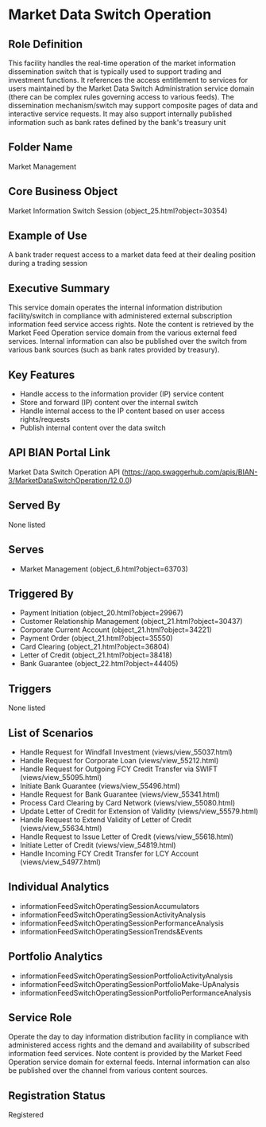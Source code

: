 # Market Data Switch Operation

## Role Definition
This facility handles the real-time operation of the market information dissemination switch that is typically used to support trading and investment functions. It references the access entitlement to services for users maintained by the Market Data Switch Administration service domain (there can be complex rules governing access to various feeds). The dissemination mechanism/switch may support composite pages of data and interactive service requests. It may also support internally published information such as bank rates defined by the bank's treasury unit

## Folder Name
Market Management

## Core Business Object
Market Information Switch Session (object_25.html?object=30354)

## Example of Use
A bank trader request access to a market data feed at their dealing position during a trading session

## Executive Summary
This service domain operates the internal information distribution facility/switch in compliance with administered external subscription information feed service access rights. Note the content is retrieved by the Market Feed Operation service domain from the various external feed services. Internal information can also be published over the switch from various bank sources (such as bank rates provided by treasury).

## Key Features
- Handle access to the information provider (IP) service content
- Store and forward (IP) content over the internal switch
- Handle internal access to the IP content based on user access rights/requests
- Publish internal content over the data switch

## API BIAN Portal Link
Market Data Switch Operation API (https://app.swaggerhub.com/apis/BIAN-3/MarketDataSwitchOperation/12.0.0)

## Served By
None listed

## Serves
- Market Management (object_6.html?object=63703)

## Triggered By
- Payment Initiation (object_20.html?object=29967)
- Customer Relationship Management (object_21.html?object=30437)
- Corporate Current Account (object_21.html?object=34221)
- Payment Order (object_21.html?object=35550)
- Card Clearing (object_21.html?object=36804)
- Letter of Credit (object_21.html?object=38418)
- Bank Guarantee (object_22.html?object=44405)

## Triggers
None listed

## List of Scenarios
- Handle Request for Windfall Investment (views/view_55037.html)
- Handle Request for Corporate Loan (views/view_55212.html)
- Handle Request for Outgoing FCY Credit Transfer via SWIFT (views/view_55095.html)
- Initiate Bank Guarantee (views/view_55496.html)
- Handle Request for Bank Guarantee (views/view_55341.html)
- Process Card Clearing by Card Network (views/view_55080.html)
- Update Letter of Credit for Extension of Validity (views/view_55579.html)
- Handle Request to Extend Validity of Letter of Credit (views/view_55634.html)
- Handle Request to Issue Letter of Credit (views/view_55618.html)
- Initiate Letter of Credit (views/view_54819.html)
- Handle Incoming FCY Credit Transfer for LCY Account (views/view_54977.html)

## Individual Analytics
- informationFeedSwitchOperatingSessionAccumulators
- informationFeedSwitchOperatingSessionActivityAnalysis
- informationFeedSwitchOperatingSessionPerformanceAnalysis
- informationFeedSwitchOperatingSessionTrends&Events

## Portfolio Analytics
- informationFeedSwitchOperatingSessionPortfolioActivityAnalysis
- informationFeedSwitchOperatingSessionPortfolioMake-UpAnalysis
- informationFeedSwitchOperatingSessionPortfolioPerformanceAnalysis

## Service Role
Operate the day to day information distribution facility in compliance with administered access rights and the demand and availability of subscribed information feed services. Note content is provided by the Market Feed Operation service domain for external feeds. Internal information can also be published over the channel from various content sources.

## Registration Status
Registered